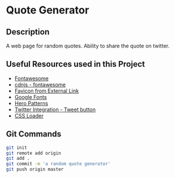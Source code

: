 # Quote Generator

## Description
A web page for random quotes.
Ability to share the quote on twitter.

## Useful Resources used in this Project
- [Fontawesome](https://fontawesome.com/search?o=r&m=free)
- [cdnjs - fontawesome](https://cdnjs.com/libraries/font-awesome)
- [Favicon from External Link](https://css-tricks.com/favicons-next-to-external-links/)
- [Google Fonts](https://fonts.google.com/)
- [Hero Patterns](https://heropatterns.com/)
- [Twitter Integration - Tweet button](https://developer.twitter.com/en/docs/twitter-for-websites/tweet-button/guides/web-intent)
- [CSS Loader](https://www.w3schools.com/howto/howto_css_loader.asp)

## Git Commands
```bash
git init
git remote add origin 
git add .
git commit -m 'a random quote generator'
git push origin master
```

